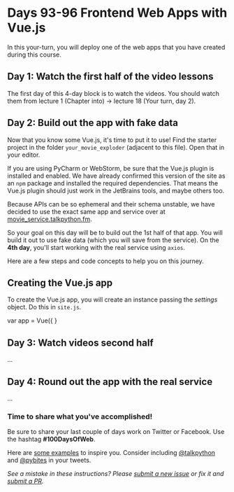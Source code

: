 # Days 93-96 Frontend Web Apps with Vue.js

In this your-turn, you will deploy one of the web apps that you have created during this course.

## Day 1: Watch the first half of the video lessons

The first day of this 4-day block is to watch the videos. You should watch them from lecture 1 (Chapter into) -> lecture 18 (Your turn, day 2). 

## Day 2: Build out the app with fake data 

Now that you know some Vue.js, it's time to put it to use! Find the starter project in the folder `your_movie_exploder` (adjacent to this file). Open that in your editor. 

If you are using PyCharm or WebStorm, be sure that the Vue.js plugin is installed and enabled. We have already confirmed this version of the site as an `npm` package and installed the required dependencies. That means the Vue.js plugin should just work in the JetBrains tools, and maybe others too.

Because APIs can be so ephemeral and their schema unstable, we have decided to use the exact same app and service over at [movie_service.talkpython.fm](http://movie_service.talkpython.fm/). 

So your goal on this day will be to build out the 1st half of that app. You will build it out to use fake data (which you will save from the service). On the **4th day**, you'll start working with the real service using `axios`.

Here are a few steps and code concepts to help you on this journey.

## Creating the Vue.js app

To create the Vue.js app, you will create an instance passing the *settings* object. Do this in `site.js`.

var app = Vue({
}

## Day 3: Watch videos second half

...

## Day 4: Round out the app with the real service

...

### Time to share what you've accomplished!

Be sure to share your last couple of days work on Twitter or Facebook. Use the hashtag **#100DaysOfWeb**. 

Here are [some examples](https://twitter.com/search?q=%23100DaysOfCode) to inspire you. Consider including [@talkpython](https://twitter.com/talkpython) and [@pybites](https://twitter.com/pybites) in your tweets.

*See a mistake in these instructions? Please [submit a new issue](https://github.com/talkpython/100daysofweb-with-python-course/issues) or fix it and [submit a PR](https://github.com/talkpython/100daysofweb-with-python-course/pulls).*


